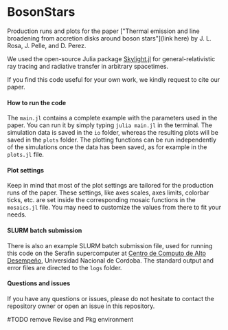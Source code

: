 # BosonStars

Production runs and plots for the paper ["Thermal emission and line broadening from accretion disks around boson stars"](link here) by J. L. Rosa, J. Pelle, and D. Perez.

We used the open-source Julia package [Skylight.jl](https://github.com/joaquinpelle/Skylight.jl) for general-relativistic ray tracing and radiative transfer in arbitrary spacetimes.   

If you find this code useful for your own work, we kindly request to cite our paper.

#### How to run the code

The `main.jl` contains a complete example with the parameters used in the paper. You can run it by simply typing `julia main.jl` in the terminal. The simulation data is saved in the `io` folder, whereas the resulting plots will be saved in the `plots` folder. The plotting functions can be run independently of the simulations once the data has been saved, as for example in the `plots.jl` file.

#### Plot settings
Keep in mind that most of the plot settings are tailored for the production runs of the paper. These settings, like axes scales, axes limits, colorbar ticks, etc. are set inside the corresponding mosaic functions in the `mosaics.jl` file. You may need to customize the values from there to fit your needs.

#### SLURM batch submission
There is also an example SLURM batch submission file, used for running this code on the Serafin supercomputer at [Centro de Computo de Alto Desempeño](https://ccad.unc.edu.ar/), Universidad Nacional de Cordoba. The standard output and error files are directed to the `logs` folder.

#### Questions and issues

If you have any questions or issues, please do not hesitate to contact the repository owner or open an issue in this repository.

#TODO remove Revise and Pkg environment